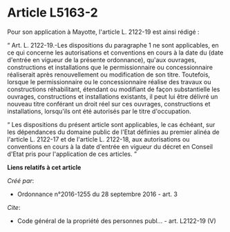 # Article L5163-2

Pour son application à Mayotte, l'article L. 2122-19 est ainsi rédigé : 

“ Art. L. 2122-19.-Les dispositions du paragraphe 1 ne sont applicables, en ce qui concerne les autorisations et conventions
en cours à la date du (date d'entrée en vigueur de la présente ordonnance), qu'aux ouvrages, constructions et installations
que le permissionnaire ou concessionnaire réaliserait après renouvellement ou modification de son titre. Toutefois, lorsque
le permissionnaire ou le concessionnaire réalise des travaux ou constructions réhabilitant, étendant ou modifiant de façon
substantielle les ouvrages, constructions et installations existants, il peut lui être délivré un nouveau titre conférant un
droit réel sur ces ouvrages, constructions et installations, lorsqu'ils ont été autorisés par le titre d'occupation. 

“ Les dispositions du présent article sont applicables, le cas échéant, sur les dépendances du domaine public de l'Etat
définies au premier alinéa de l'article L. 2122-17 et de l'article L. 2122-18, aux autorisations ou conventions en cours à la
date d'entrée en vigueur du décret en Conseil d'Etat pris pour l'application de ces articles. ”

**Liens relatifs à cet article**

_Créé par_:

  - Ordonnance n°2016-1255 du 28 septembre 2016 - art. 3

_Cite_:

  - Code général de la propriété des personnes publ... - art. L2122-19 (V)
